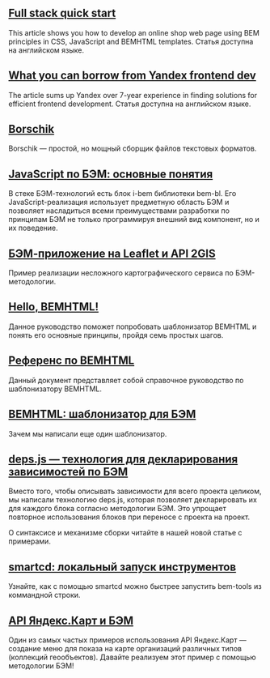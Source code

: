 ## [Full stack quick start](/articles/start-with-project-stub/)
This article shows you how to develop an online shop web page using BEM principles in CSS, JavaScript and BEMHTML templates. Статья доступна на английском языке.

## [What you can borrow from Yandex frontend dev](/articles/yandex-frontend-dev/)
The article sums up Yandex over 7-year experience in finding solutions for efficient frontend development. Статья доступна на английском языке.

## [Borschik](/articles/borschik/)
Borschik — простой, но мощный сборщик файлов текстовых форматов.

## [JavaScript по БЭМ: основные понятия](/articles/bem-js-main-terms/)
В стеке БЭМ-технологий есть блок i-bem библиотеки bem-bl. Его JavaScript-реализация использует предметную область БЭМ и позволяет насладиться всеми преимуществами разработки по принципам БЭМ не только программируя внешний вид компонент, но и их поведение.

## [БЭМ-приложение на Leaflet и API 2GIS](/articles/firm-card-story/)
Пример реализации несложного картографического сервиса по БЭМ-методологии.

## [Hello, BEMHTML!](/articles/bemhtml-intro/)
Данное руководство поможет попробовать шаблонизатор BEMHTML и понять его основные принципы, пройдя семь простых шагов.

## [Референс по BEMHTML](/articles/bemhtml-reference/)
Данный документ представляет собой справочное руководство по шаблонизатору BEMHTML.

## [BEMHTML: шаблонизатор для БЭМ](/articles/bemhtml-rationale/)
Зачем мы написали еще один шаблонизатор.

## [deps.js — технология для декларирования зависимостей по БЭМ](/articles/deps-js-syntax/)
Вместо того, чтобы описывать зависимости для всего проекта целиком, мы написали технологию deps.js, которая позволяет декларировать их для каждого блока согласно методологии БЭМ. Это упрощает повторное использования блоков при переносе с проекта на проект.

О синтаксисе и механизме сборки читайте в нашей новой статье с примерами.

## [smartcd: локальный запуск инструментов](/articles/smartcd/)
Узнайте, как с помощью smartcd можно быстрее запустить bem-tools из коммандной строки.

## [API Яндекс.Карт и БЭМ](/articles/yamapsbem/)
Один из самых частых примеров использования API Яндекс.Карт — создание меню для показа на карте организаций различных типов (коллекций геообъектов). Давайте реализуем этот пример с помощью методологии БЭМ!
